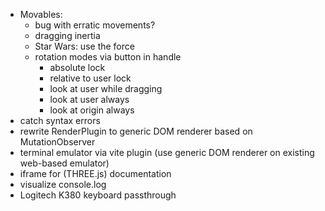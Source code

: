 - Movables:
  - bug with erratic movements?
  - dragging inertia
  - Star Wars: use the force
  - rotation modes via button in handle
    - absolute lock
    - relative to user lock
    - look at user while dragging
    - look at user always
    - look at origin always
- catch syntax errors
- rewrite RenderPlugin to generic DOM renderer based on MutationObserver
- terminal emulator via vite plugin (use generic DOM renderer on existing web-based emulator)
- iframe for (THREE.js) documentation
- visualize console.log
- Logitech K380 keyboard passthrough
